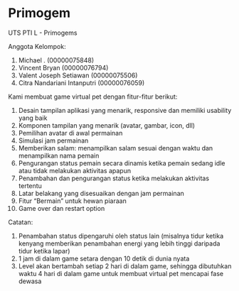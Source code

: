 # Primogem
UTS PTI L - Primogems

Anggota Kelompok: 
1. Michael . (00000075848)
2. Vincent Bryan (00000076794)
3. Valent Joseph Setiawan (00000075506)
4. Citra Nandariani Intanputri (00000076059)

Kami membuat game virtual pet dengan fitur-fitur berikut:
1. Desain tampilan aplikasi yang menarik, responsive dan memiliki usability yang baik
2. Komponen tampilan yang menarik (avatar, gambar, icon, dll)
3. Pemilihan avatar di awal permainan
4. Simulasi jam permainan
5. Memberikan salam: menampilkan salam sesuai dengan waktu dan menampilkan nama pemain
6. Pengurangan status pemain secara dinamis ketika pemain sedang idle atau tidak melakukan aktivitas apapun
7. Penambahan dan pengurangan status ketika melakukan aktivitas tertentu
8. Latar belakang yang disesuaikan dengan jam permainan
9. Fitur “Bermain” untuk hewan piaraan
10. Game over dan restart option

Catatan:
1. Penambahan status dipengaruhi oleh status lain (misalnya tidur ketika kenyang memberikan penambahan energi yang lebih tinggi daripada tidur ketika lapar)
2. 1 jam di dalam game setara dengan 10 detik di dunia nyata
3. Level akan bertambah setiap 2 hari di dalam game, sehingga dibutuhkan waktu 4 hari di dalam game untuk membuat virtual pet mencapai fase dewasa
